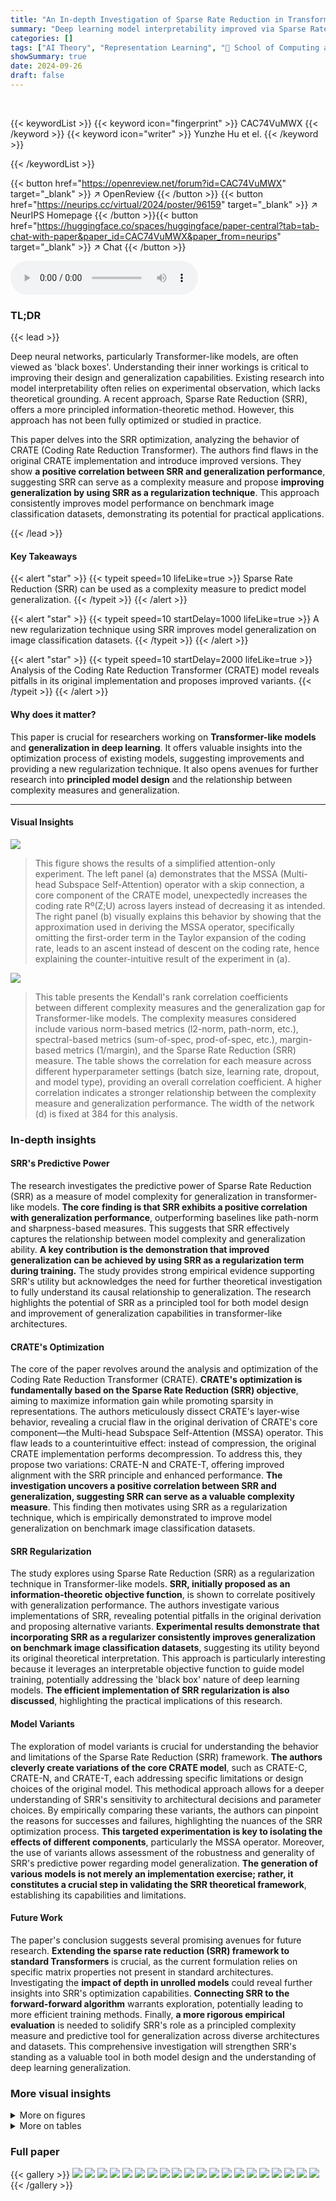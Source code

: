 ```yaml
---
title: "An In-depth Investigation of Sparse Rate Reduction in Transformer-like Models"
summary: "Deep learning model interpretability improved via Sparse Rate Reduction (SRR), showing improved generalization and offering principled model design."
categories: []
tags: ["AI Theory", "Representation Learning", "🏢 School of Computing and Data Science, University of Hong Kong",]
showSummary: true
date: 2024-09-26
draft: false
---
```


<br>

{{< keywordList >}}
{{< keyword icon="fingerprint" >}} CAC74VuMWX {{< /keyword >}}
{{< keyword icon="writer" >}} Yunzhe Hu et el. {{< /keyword >}}
 
{{< /keywordList >}}

{{< button href="https://openreview.net/forum?id=CAC74VuMWX" target="_blank" >}}
↗ OpenReview
{{< /button >}}
{{< button href="https://neurips.cc/virtual/2024/poster/96159" target="_blank" >}}
↗ NeurIPS Homepage
{{< /button >}}{{< button href="https://huggingface.co/spaces/huggingface/paper-central?tab=tab-chat-with-paper&paper_id=CAC74VuMWX&paper_from=neurips" target="_blank" >}}
↗ Chat
{{< /button >}}



<audio controls>
    <source src="https://ai-paper-reviewer.com/CAC74VuMWX/podcast.wav" type="audio/wav">
    Your browser does not support the audio element.
</audio>


### TL;DR


{{< lead >}}

Deep neural networks, particularly Transformer-like models, are often viewed as 'black boxes'.  Understanding their inner workings is critical to improving their design and generalization capabilities.  Existing research into model interpretability often relies on experimental observation, which lacks theoretical grounding. A recent approach, Sparse Rate Reduction (SRR), offers a more principled information-theoretic method. However, this approach has not been fully optimized or studied in practice.

This paper delves into the SRR optimization, analyzing the behavior of CRATE (Coding Rate Reduction Transformer). The authors find flaws in the original CRATE implementation and introduce improved versions. They show **a positive correlation between SRR and generalization performance**, suggesting SRR can serve as a complexity measure and propose **improving generalization by using SRR as a regularization technique**.  This approach consistently improves model performance on benchmark image classification datasets, demonstrating its potential for practical applications.

{{< /lead >}}


#### Key Takeaways

{{< alert "star" >}}
{{< typeit speed=10 lifeLike=true >}} Sparse Rate Reduction (SRR) can be used as a complexity measure to predict model generalization. {{< /typeit >}}
{{< /alert >}}

{{< alert "star" >}}
{{< typeit speed=10 startDelay=1000 lifeLike=true >}} A new regularization technique using SRR improves model generalization on image classification datasets. {{< /typeit >}}
{{< /alert >}}

{{< alert "star" >}}
{{< typeit speed=10 startDelay=2000 lifeLike=true >}} Analysis of the Coding Rate Reduction Transformer (CRATE) model reveals pitfalls in its original implementation and proposes improved variants. {{< /typeit >}}
{{< /alert >}}

#### Why does it matter?
This paper is crucial for researchers working on **Transformer-like models** and **generalization in deep learning**. It offers valuable insights into the optimization process of existing models, suggesting improvements and providing a new regularization technique.  It also opens avenues for further research into **principled model design** and the relationship between complexity measures and generalization.

------
#### Visual Insights



![](https://ai-paper-reviewer.com/CAC74VuMWX/figures_3_1.jpg)

> This figure shows the results of a simplified attention-only experiment.  The left panel (a) demonstrates that the MSSA (Multi-head Subspace Self-Attention) operator with a skip connection, a core component of the CRATE model, unexpectedly increases the coding rate Rº(Z;U) across layers instead of decreasing it as intended. The right panel (b) visually explains this behavior by showing that the approximation used in deriving the MSSA operator, specifically omitting the first-order term in the Taylor expansion of the coding rate, leads to an ascent instead of descent on the coding rate, hence explaining the counter-intuitive result of the experiment in (a).





![](https://ai-paper-reviewer.com/CAC74VuMWX/tables_7_1.jpg)

> This table presents the Kendall's rank correlation coefficients between different complexity measures and the generalization gap for Transformer-like models.  The complexity measures considered include various norm-based metrics (l2-norm, path-norm, etc.), spectral-based metrics (sum-of-spec, prod-of-spec, etc.), margin-based metrics (1/margin), and the Sparse Rate Reduction (SRR) measure. The table shows the correlation for each measure across different hyperparameter settings (batch size, learning rate, dropout, and model type), providing an overall correlation coefficient. A higher correlation indicates a stronger relationship between the complexity measure and generalization performance.  The width of the network (d) is fixed at 384 for this analysis.





### In-depth insights


#### SRR's Predictive Power
The research investigates the predictive power of Sparse Rate Reduction (SRR) as a measure of model complexity for generalization in transformer-like models.  **The core finding is that SRR exhibits a positive correlation with generalization performance**, outperforming baselines like path-norm and sharpness-based measures. This suggests that SRR effectively captures the relationship between model complexity and generalization ability.  **A key contribution is the demonstration that improved generalization can be achieved by using SRR as a regularization term during training.** The study provides strong empirical evidence supporting SRR's utility but acknowledges the need for further theoretical investigation to fully understand its causal relationship to generalization. The research highlights the potential of SRR as a principled tool for both model design and improvement of generalization capabilities in transformer-like architectures.

#### CRATE's Optimization
The core of the paper revolves around the analysis and optimization of the Coding Rate Reduction Transformer (CRATE).  **CRATE's optimization is fundamentally based on the Sparse Rate Reduction (SRR) objective**, aiming to maximize information gain while promoting sparsity in representations. The authors meticulously dissect CRATE's layer-wise behavior, revealing a crucial flaw in the original derivation of CRATE's core component—the Multi-head Subspace Self-Attention (MSSA) operator. This flaw leads to a counterintuitive effect: instead of compression, the original CRATE implementation performs decompression. To address this, they propose two variations: CRATE-N and CRATE-T, offering improved alignment with the SRR principle and enhanced performance.  **The investigation uncovers a positive correlation between SRR and generalization, suggesting SRR can serve as a valuable complexity measure**.  This finding then motivates using SRR as a regularization technique, which is empirically demonstrated to improve model generalization on benchmark image classification datasets.

#### SRR Regularization
The study explores using Sparse Rate Reduction (SRR) as a regularization technique in Transformer-like models.  **SRR, initially proposed as an information-theoretic objective function**, is shown to correlate positively with generalization performance.  The authors investigate various implementations of SRR, revealing potential pitfalls in the original derivation and proposing alternative variants. **Experimental results demonstrate that incorporating SRR as a regularizer consistently improves generalization on benchmark image classification datasets**, suggesting its utility beyond its original theoretical interpretation.  This approach is particularly interesting because it leverages an interpretable objective function to guide model training, potentially addressing the 'black box' nature of deep learning models. **The efficient implementation of SRR regularization is also discussed**, highlighting the practical implications of this research.

#### Model Variants
The exploration of model variants is crucial for understanding the behavior and limitations of the Sparse Rate Reduction (SRR) framework.  **The authors cleverly create variations of the core CRATE model**, such as CRATE-C, CRATE-N, and CRATE-T, each addressing specific limitations or design choices of the original model. This methodical approach allows for a deeper understanding of SRR's sensitivity to architectural decisions and parameter choices. By empirically comparing these variants, the authors can pinpoint the reasons for successes and failures, highlighting the nuances of the SRR optimization process.  **This targeted experimentation is key to isolating the effects of different components**, particularly the MSSA operator. Moreover, the use of variants allows assessment of the robustness and generality of SRR's predictive power regarding model generalization.  **The generation of various models is not merely an implementation exercise; rather, it constitutes a crucial step in validating the SRR theoretical framework**, establishing its capabilities and limitations.

#### Future Work
The paper's conclusion suggests several promising avenues for future research.  **Extending the sparse rate reduction (SRR) framework to standard Transformers** is crucial, as the current formulation relies on specific matrix properties not present in standard architectures.  Investigating the **impact of depth in unrolled models** could reveal further insights into SRR's optimization capabilities.  **Connecting SRR to the forward-forward algorithm** warrants exploration, potentially leading to more efficient training methods.  Finally, **a more rigorous empirical evaluation** is needed to solidify SRR's role as a principled complexity measure and predictive tool for generalization across diverse architectures and datasets.  This comprehensive investigation will strengthen SRR's standing as a valuable tool in both model design and the understanding of deep learning generalization.


### More visual insights

<details>
<summary>More on figures
</summary>


![](https://ai-paper-reviewer.com/CAC74VuMWX/figures_3_2.jpg)

> The figure shows the results of a simplified attention-only experiment. The left panel shows that the MSSA operator with skip connection, which is designed to implement a descent method on Rº(Z; U), actually implements an ascent method. The right panel shows that this is due to an artifact in the approximation of the second-order term in the Taylor expansion of Rº(Z; U).


![](https://ai-paper-reviewer.com/CAC74VuMWX/figures_5_1.jpg)

> This figure shows the behavior of the sparse rate reduction measure across different layers and training epochs for four variants of the CRATE model (CRATE-C, CRATE-N, CRATE-T, and CRATE) on the CIFAR-10 dataset.  Each line represents a different epoch, illustrating how this complexity measure changes as the model trains and propagates through its layers.  The figure highlights that the measure generally decreases in the initial layers and then increases in deeper layers, offering insights into the optimization process within the CRATE model.


![](https://ai-paper-reviewer.com/CAC74VuMWX/figures_5_2.jpg)

> This figure shows how the sparse rate reduction measure changes across different layers of the CRATE model and its variants (CRATE-C, CRATE-N, CRATE-T) during training on the CIFAR-10 dataset.  The x-axis represents the layer number, and the y-axis represents the sparse rate reduction measure. Separate lines are shown for different training epochs, providing insight into how this measure evolves as the model trains.  The figure aims to illustrate whether the sparse rate reduction objective is being optimized during the forward pass and how it changes throughout the training process.


![](https://ai-paper-reviewer.com/CAC74VuMWX/figures_5_3.jpg)

> This figure displays the evolution of the sparse rate reduction (SRR) measure across different layers and training epochs for four variants of the CRATE model (CRATE-C, CRATE-N, CRATE-T, and CRATE) on the CIFAR-10 dataset. The SRR metric combines the L0 norm of the representations, the coding rate in subspaces, and the overall coding rate. The plots show how this measure changes as the model trains, indicating whether the model is successfully optimizing SRR during the forward pass. Each line represents a different epoch of training, showing how SRR changes across layers in the network over time. This visualization helps to understand the layer-wise behaviors of SRR optimization within the various CRATE models.


![](https://ai-paper-reviewer.com/CAC74VuMWX/figures_5_4.jpg)

> This figure shows the sparse rate reduction measure (||Z||o + Rº(Z;U) – R(Z)) for CRATE and its variants (CRATE-C, CRATE-N, CRATE-T) across different layers and epochs during training on the CIFAR-10 dataset.  Each subplot represents a different variant of the CRATE model. The x-axis represents the layer number, and the y-axis represents the sparse rate reduction measure. Different colored lines represent different epochs during training. The figure aims to illustrate how the sparse rate reduction measure evolves throughout the layers of the model and over the course of training, providing insights into the optimization process.


![](https://ai-paper-reviewer.com/CAC74VuMWX/figures_6_1.jpg)

> This figure shows how the sparse rate reduction (SRR) measure changes across different layers of four variations of the CRATE model (CRATE-C, CRATE-N, CRATE-T, and CRATE) at various training epochs (from initialization to epoch 200) on the CIFAR-10 dataset.  The SRR measure is a complexity metric reflecting the compactness of learned representations. The plot reveals the layer-wise behaviors of SRR optimization during training and highlights differences among the CRATE variants.  The graph indicates a generally decreasing trend in SRR in the initial layers, suggesting effective compression, followed by an increase in later layers. This suggests an interplay between compression and sparsity which is not completely optimized in the CRATE model as originally proposed.


![](https://ai-paper-reviewer.com/CAC74VuMWX/figures_6_2.jpg)

> This figure shows the behavior of the sparse rate reduction measure across different layers and epochs for four variants of the CRATE model (CRATE-C, CRATE-N, CRATE-T, and CRATE) trained on the CIFAR-10 dataset.  The x-axis represents the layer number, and the y-axis represents the sparse rate reduction measure. Each line represents a different epoch during training, showing how this measure changes as the model learns.  The figure helps visualize how the sparse rate reduction is optimized layer-wise during training for each variant and to understand differences among variants. 


![](https://ai-paper-reviewer.com/CAC74VuMWX/figures_6_3.jpg)

> This figure visualizes how the sparse rate reduction measure changes across different layers of the CRATE model and its variants (CRATE-C, CRATE-N, CRATE-T) during training on the CIFAR-10 dataset. The x-axis represents the layer number, and the y-axis represents the sparse rate reduction measure. Each line corresponds to a different training epoch, showing the evolution of the measure over time.  The figure helps in understanding the layer-wise optimization behavior of the SRR objective in various model implementations.


![](https://ai-paper-reviewer.com/CAC74VuMWX/figures_6_4.jpg)

> This figure shows the sparse rate reduction measure across different layers and epochs of four variants of the CRATE model (CRATE-C, CRATE-N, CRATE-T, and CRATE) trained on the CIFAR-10 dataset. Each line represents a different epoch, showing how the measure evolves during training. The x-axis represents the layer number, and the y-axis represents the sparse rate reduction measure.


![](https://ai-paper-reviewer.com/CAC74VuMWX/figures_7_1.jpg)

> This figure shows a scatter plot that visualizes the relationship between the Sparse Rate Reduction (SRR) measure and the generalization gap for various CRATE models with a network width of 384. Each point represents a different model variant, with the x-coordinate indicating the SRR measure and the y-coordinate representing the generalization gap.  The plot aims to demonstrate the correlation between SRR and generalization performance. Different colors represent different CRATE variants (CRATE-C, CRATE-N, CRATE-T, CRATE).


![](https://ai-paper-reviewer.com/CAC74VuMWX/figures_13_1.jpg)

> This figure shows the results of a simplified attention-only experiment.  The left panel (a) demonstrates that, contrary to its intended purpose, the MSSA operator with skip connections actually performs an ascent on Rº(Z; U) rather than a descent. The right panel (b) illustrates why this occurs: it's due to an artifact introduced by approximating the log(.) function using only its second-order Taylor expansion term.  The graph shows that this approximation leads to maximization of Rº instead of minimization, illustrating the shortcomings of this simplification in the derivation of CRATE.


![](https://ai-paper-reviewer.com/CAC74VuMWX/figures_15_1.jpg)

> This figure shows the correlation between the Sparse Rate Reduction (SRR) measure and the generalization gap for different variants of the CRATE model (CRATE-C, CRATE-N, CRATE-T, and CRATE) with a network width of 768. Each point represents a model trained with different hyperparameters. The x-axis represents the SRR measure, which is used as a complexity measure, and the y-axis represents the generalization gap (the difference between validation loss and training loss). A positive correlation between SRR and generalization gap is observed, indicating that models with higher SRR values tend to have larger generalization gaps.


</details>




<details>
<summary>More on tables
</summary>


![](https://ai-paper-reviewer.com/CAC74VuMWX/tables_8_1.jpg)
> This table shows the top-1 accuracy results achieved by four different Transformer-like models (CRATE-C, CRATE-N, CRATE-T, and CRATE) when trained on CIFAR-10 and CIFAR-100 datasets.  The models were trained using either only cross-entropy loss or cross-entropy loss combined with Sparse Rate Reduction (SRR) regularization. The table highlights the impact of SRR regularization on model performance, demonstrating improvement in accuracy for all models across both datasets when SRR regularization was used.

![](https://ai-paper-reviewer.com/CAC74VuMWX/tables_14_1.jpg)
> This table presents the top-1 accuracy results achieved by different variants of the CRATE model on the CIFAR-10 dataset.  The models were trained from scratch with a network width (d) of 384.  The variants include the original CRATE-C, along with modifications CRATE-N (negative), CRATE-T (transpose), and CRATE (original with learnable parameters), CRATE-Fix (fixed output matrix), and CRATE-Identity (identity output matrix). The table also shows the number of parameters (# Params) for each model variant.

![](https://ai-paper-reviewer.com/CAC74VuMWX/tables_14_2.jpg)
> This table lists the hyperparameters used in the experiments and their respective choices.  These hyperparameters were varied to generate a set of models for evaluating the correlation between SRR and generalization.  The hyperparameters include batch size, initial learning rate, width (of the model), dropout rate, and model type (CRATE-C, CRATE-N, CRATE-T, and CRATE).

![](https://ai-paper-reviewer.com/CAC74VuMWX/tables_15_1.jpg)
> This table presents the Kendall's rank correlation coefficients (τ) between different complexity measures and the generalization gap for a network width of 768.  The table shows the correlation for each measure across various hyperparameter settings (batch size, learning rate, dropout, and model type), as well as an overall correlation.  Positive values indicate a positive correlation (lower complexity associated with better generalization), and negative values indicate a negative correlation.

![](https://ai-paper-reviewer.com/CAC74VuMWX/tables_16_1.jpg)
> This table presents the top-1 accuracy results achieved by various CRATE models (CRATE-C, CRATE-N, CRATE-T, and CRATE) when trained on the CIFAR-10 dataset using different efficient implementations of Sparse Rate Reduction (SRR) regularization.  The models were trained from scratch with a network width of 384.  The table compares the performance of models trained solely with cross-entropy loss against those trained with cross-entropy loss plus SRR regularization applied to different layers (layer 2, 4, 6, 8, 10, and 12) or randomly selected layers. The results highlight the impact of applying SRR regularization at various layers and compare the effectiveness of different layer selection strategies for regularization.

</details>




### Full paper

{{< gallery >}}
<img src="https://ai-paper-reviewer.com/CAC74VuMWX/1.png" class="grid-w50 md:grid-w33 xl:grid-w25" />
<img src="https://ai-paper-reviewer.com/CAC74VuMWX/2.png" class="grid-w50 md:grid-w33 xl:grid-w25" />
<img src="https://ai-paper-reviewer.com/CAC74VuMWX/3.png" class="grid-w50 md:grid-w33 xl:grid-w25" />
<img src="https://ai-paper-reviewer.com/CAC74VuMWX/4.png" class="grid-w50 md:grid-w33 xl:grid-w25" />
<img src="https://ai-paper-reviewer.com/CAC74VuMWX/5.png" class="grid-w50 md:grid-w33 xl:grid-w25" />
<img src="https://ai-paper-reviewer.com/CAC74VuMWX/6.png" class="grid-w50 md:grid-w33 xl:grid-w25" />
<img src="https://ai-paper-reviewer.com/CAC74VuMWX/7.png" class="grid-w50 md:grid-w33 xl:grid-w25" />
<img src="https://ai-paper-reviewer.com/CAC74VuMWX/8.png" class="grid-w50 md:grid-w33 xl:grid-w25" />
<img src="https://ai-paper-reviewer.com/CAC74VuMWX/9.png" class="grid-w50 md:grid-w33 xl:grid-w25" />
<img src="https://ai-paper-reviewer.com/CAC74VuMWX/10.png" class="grid-w50 md:grid-w33 xl:grid-w25" />
<img src="https://ai-paper-reviewer.com/CAC74VuMWX/11.png" class="grid-w50 md:grid-w33 xl:grid-w25" />
<img src="https://ai-paper-reviewer.com/CAC74VuMWX/12.png" class="grid-w50 md:grid-w33 xl:grid-w25" />
<img src="https://ai-paper-reviewer.com/CAC74VuMWX/13.png" class="grid-w50 md:grid-w33 xl:grid-w25" />
<img src="https://ai-paper-reviewer.com/CAC74VuMWX/14.png" class="grid-w50 md:grid-w33 xl:grid-w25" />
<img src="https://ai-paper-reviewer.com/CAC74VuMWX/15.png" class="grid-w50 md:grid-w33 xl:grid-w25" />
<img src="https://ai-paper-reviewer.com/CAC74VuMWX/16.png" class="grid-w50 md:grid-w33 xl:grid-w25" />
<img src="https://ai-paper-reviewer.com/CAC74VuMWX/17.png" class="grid-w50 md:grid-w33 xl:grid-w25" />
<img src="https://ai-paper-reviewer.com/CAC74VuMWX/18.png" class="grid-w50 md:grid-w33 xl:grid-w25" />
<img src="https://ai-paper-reviewer.com/CAC74VuMWX/19.png" class="grid-w50 md:grid-w33 xl:grid-w25" />
<img src="https://ai-paper-reviewer.com/CAC74VuMWX/20.png" class="grid-w50 md:grid-w33 xl:grid-w25" />
{{< /gallery >}}